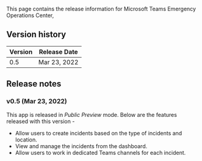 This page contains the release information for Microsoft Teams Emergency Operations Center,

## Version history
| Version | Release Date |
|----|----|
| 0.5 | Mar 23, 2022 |

## Release notes

### v0.5 (Mar 23, 2022)

This app is released in _Public Preview_ mode. Below are the features released with this version - 

- Allow users to create incidents based on the type of incidents and location.
- View and manage the incidents from the dashboard.
- Allow users to work in dedicated Teams channels for each incident.

